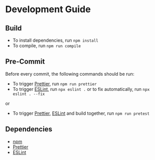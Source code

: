 # Development Guide

## Build

- To install dependencies, run `npm install`
- To compile, run `npm run compile`

## Pre-Commit

Before every commit, the following commands should be run:

- To trigger [Prettier](https://prettier.io/), run `npm run prettier`
- To trigger [ESLint](https://eslint.org/), run `npx eslint .` or to fix
automatically, run `npx eslint . --fix`

or

- To trigger [Prettier](https://prettier.io/), [ESLint](https://eslint.org/) and
build together, run `npm run pretest`

## Dependencies

- [npm](https://www.npmjs.com/)
- [Prettier](https://prettier.io/)
- [ESLint](https://eslint.org/)
